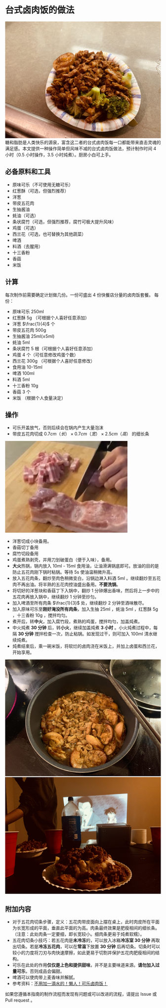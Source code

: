 # 台式卤肉饭的做法

![卤肉饭成品](./1.jpg)
糖和脂肪是人类快乐的源泉，富含这二者的台式卤肉饭每一口都能带来直击灵魂的满足感。本文提供一种操作简单但风味不减的台式卤肉饭做法，预计制作时间 4 小时（0.5 小时操作，3.5 小时炖煮）。厨房小白可上手。

## 必备原料和工具

- 原味可乐（不可使用无糖可乐）
- 红葱酥（可选，但强烈推荐）
- 洋葱
- 带皮五花肉
- 生抽酱油
- 蚝油（可选）
- 条状腐竹（可选，但强烈推荐，腐竹可极大提升风味）
- 鸡蛋（可选）
- 西兰花（可选，也可替换为其他蔬菜）
- 啤酒
- 料酒（去腥用）
- 十三香粉
- 香菇
- 米饭

## 计算

每次制作前需要确定计划做几份。一份可盛出 4 份快餐店分量的卤肉饭套餐。
每份：

- 原味可乐 250ml
- 红葱酥 5g （可根据个人喜好任意添加）
- 洋葱 $\frac{1}{4}$ 个
- 带皮五花肉 500g
- 生抽酱油 25ml($\pm$5ml)
- 蚝油 5ml
- 条状腐竹 5 根（可根据个人喜好任意添加）
- 鸡蛋 4 个（可任意修改鸡蛋个数）
- 西兰花 300g （可根据个人喜好任意修改）
- 食用油 10-15ml
- 啤酒 100ml
- 料酒 5ml
- 十三香粉 10g
- 香菇 3 个
- 米饭 （根据个人食量决定）

## 操作

- 可乐开盖放气，否则后续会在锅内产生大量泡沫
- 带皮五花肉切成 $0.7cm（长）\times 0.7cm（宽） \times 2.5cm（高）$ 的细长条

![肉条示例](./3.jpg)

- 洋葱切成小块备用。
- 香菇切丁备用
- 腐竹切段备用
- 鸡蛋煮熟剥壳，并用刀划破蛋白（便于入味），备用。
- **大火**热锅，锅内放入 10ml - 15ml 食用油，让油滑满锅底即可。放油的目的是防止五花肉刚下锅时粘锅。等待 5s 使油温稍微升高。
- 放入五花肉条，翻炒至肉色稍微变白，沿锅边淋入料酒 5ml 。继续翻炒至五花肉不再出油。将半熟的五花肉控油盛出备用。**不要洗锅**。
- 将切好的洋葱块和香菇丁下入锅中，翻炒 1 分钟爆出香味，然后将上一步中的五花肉再放入锅中，继续翻炒 1 分钟至炒匀。
- 加入啤酒至所有肉条 $\frac{1}{3}$ 处，继续翻炒 2 分钟至酒味散尽。
- 加入原味可乐至**刚好淹没所有肉条**，加入生抽 25ml ，蚝油 5ml ，红葱酥 5g ，十三香粉 10g ，搅拌均匀。
- 煮开后，转**中火**，加入腐竹段，煮熟的鸡蛋，搅拌均匀，加盖炖煮。
- 中火炖煮 **30 分钟** 后，转**小火**，继续加盖炖煮 **3 小时** 。小火炖煮过程中，每隔 **30 分钟** 搅拌检查一次，防止粘锅。如发现过干，则可加入 100ml 清水继续炖煮。
- 炖煮结束后，乘一碗米饭，将软烂的卤肉浇在米饭上，并加上卤蛋和西兰花，开始享用。

![卤肉成品1](./2.jpg)
![卤肉成品2](./4.jpg)

## 附加内容

- 对于五花肉切条步骤，定义：五花肉带皮面向上摆在桌上，此时肉皮所在平面为长宽形成的平面，垂直此平面的为高。肉条最终效果是肥瘦相间的细长条。（注意：此处肉条一定要细，即长宽较小。细肉条更易于炖煮软糯）。
- 五花肉切条小技巧：若五花肉是**未冷冻**的，可以放入冰箱**冷冻室 30 分钟** 再取出切条。若是**冷冻五花肉**，可以在**常温**下放置 **30 分钟** 后再切条。切条时可以较小的力度将刀刃与肉快速摩擦，如此更易于切割并保护五花肉肥瘦相间的结构。
- 可乐在此处的作用**仅仅是上色和提供甜味**，并不是主要味道来源。**请勿加入过量可乐**，否则成品会偏甜。
- 啤酒可以使肉带上麦香味并解腻。
- 参考资料：[不用加一滴水的！懒人！可乐卤肉饭！](https://www.bilibili.com/video/BV1kA4y1D7vT)

如果您遵循本指南的制作流程而发现有问题或可以改进的流程，请提出 Issue 或 Pull request 。